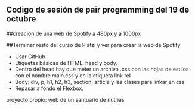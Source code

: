 ## Codigo de sesión de pair programming del 19 de octubre

##creación de una web de Spotify a 480px y a 1000px

##Terminar resto del curso de Platzi y ver para crear la web de Spotify 

- Usar GitHub
- Etiquetas básicas de HTML: head y body. 
- Dentro del head hay que meter un archivo .css con las hojas de estilos con el nombre main.css y en la etiqueta link rel
- Body: div, p, h1, h2, h3, section, article y las clases para linkar en css
- Repasar a fondo el Flexbox. 

proyecto propio: web de un santuario de nutrias

